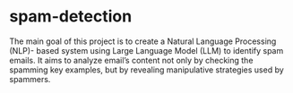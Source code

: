 # spam-detection
The main goal of this project is to create a Natural Language Processing (NLP)- based system using Large Language Model (LLM) to identify spam emails. It aims to analyze email’s content not only by checking the spamming key examples, but by revealing manipulative strategies used by spammers.
